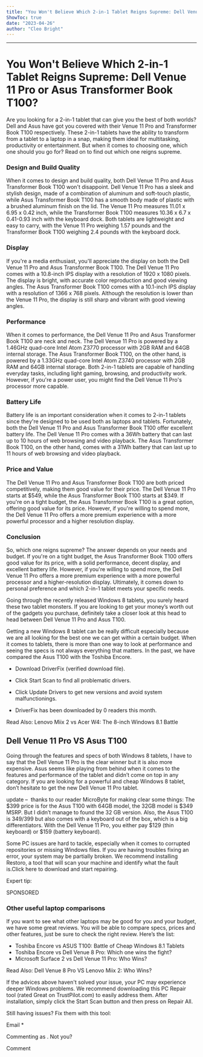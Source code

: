 ```yaml
---
title: "You Won't Believe Which 2-in-1 Tablet Reigns Supreme: Dell Venue 11 Pro or Asus Transformer Book T100?"
ShowToc: true 
date: "2023-04-26"
author: "Cleo Bright"
---
```

*****
# You Won't Believe Which 2-in-1 Tablet Reigns Supreme: Dell Venue 11 Pro or Asus Transformer Book T100?

Are you looking for a 2-in-1 tablet that can give you the best of both worlds? Dell and Asus have got you covered with their Venue 11 Pro and Transformer Book T100 respectively. These 2-in-1 tablets have the ability to transform from a tablet to a laptop in a snap, making them ideal for multitasking, productivity or entertainment. But when it comes to choosing one, which one should you go for? Read on to find out which one reigns supreme.

### Design and Build Quality

When it comes to design and build quality, both Dell Venue 11 Pro and Asus Transformer Book T100 won't disappoint. Dell Venue 11 Pro has a sleek and stylish design, made of a combination of aluminum and soft-touch plastic, while Asus Transformer Book T100 has a smooth body made of plastic with a brushed aluminum finish on the lid. The Venue 11 Pro measures 11.01 x 6.95 x 0.42 inch, while the Transformer Book T100 measures 10.36 x 6.7 x 0.41-0.93 inch with the keyboard dock. Both tablets are lightweight and easy to carry, with the Venue 11 Pro weighing 1.57 pounds and the Transformer Book T100 weighing 2.4 pounds with the keyboard dock.

### Display

If you're a media enthusiast, you'll appreciate the display on both the Dell Venue 11 Pro and Asus Transformer Book T100. The Dell Venue 11 Pro comes with a 10.8-inch IPS display with a resolution of 1920 x 1080 pixels. The display is bright, with accurate color reproduction and good viewing angles. The Asus Transformer Book T100 comes with a 10.1-inch IPS display with a resolution of 1366 x 768 pixels. Although the resolution is lower than the Venue 11 Pro, the display is still sharp and vibrant with good viewing angles.

### Performance

When it comes to performance, the Dell Venue 11 Pro and Asus Transformer Book T100 are neck and neck. The Dell Venue 11 Pro is powered by a 1.46GHz quad-core Intel Atom Z3770 processor with 2GB RAM and 64GB internal storage. The Asus Transformer Book T100, on the other hand, is powered by a 1.33GHz quad-core Intel Atom Z3740 processor with 2GB RAM and 64GB internal storage. Both 2-in-1 tablets are capable of handling everyday tasks, including light gaming, browsing, and productivity work. However, if you're a power user, you might find the Dell Venue 11 Pro's processor more capable.

### Battery Life

Battery life is an important consideration when it comes to 2-in-1 tablets since they're designed to be used both as laptops and tablets. Fortunately, both the Dell Venue 11 Pro and Asus Transformer Book T100 offer excellent battery life. The Dell Venue 11 Pro comes with a 36Wh battery that can last up to 10 hours of web browsing and video playback. The Asus Transformer Book T100, on the other hand, comes with a 31Wh battery that can last up to 11 hours of web browsing and video playback.

### Price and Value

The Dell Venue 11 Pro and Asus Transformer Book T100 are both priced competitively, making them good value for their price. The Dell Venue 11 Pro starts at $549, while the Asus Transformer Book T100 starts at $349. If you're on a tight budget, the Asus Transformer Book T100 is a great option, offering good value for its price. However, if you're willing to spend more, the Dell Venue 11 Pro offers a more premium experience with a more powerful processor and a higher resolution display.

### Conclusion

So, which one reigns supreme? The answer depends on your needs and budget. If you're on a tight budget, the Asus Transformer Book T100 offers good value for its price, with a solid performance, decent display, and excellent battery life. However, if you're willing to spend more, the Dell Venue 11 Pro offers a more premium experience with a more powerful processor and a higher-resolution display. Ultimately, it comes down to personal preference and which 2-in-1 tablet meets your specific needs.


Going through the recently released Windows 8 tablets, you surely heard these two tablet monsters. If you are looking to get your money’s worth out of the gadgets you purchase, definitely take a closer look at this head to head between Dell Venue 11 Pro and Asus T100.

Getting a new Windows 8 tablet can be really difficult especially because we are all looking for the best one we can get within a certain budget. When it comes to tablets, there is more than one way to look at performance and seeing the specs is not always everything that matters. In the past, we have compared the Asus T100 with the Toshiba Encore.
 
 
 
- Download DriverFix (verified download file).
 - Click Start Scan to find all problematic drivers.
 - Click Update Drivers to get new versions and avoid system malfunctionings.

 
- DriverFix has been downloaded by 0 readers this month.

 
Read Also: Lenovo Miix 2 vs Acer W4: The 8-inch Windows 8.1 Battle
 
## Dell Venue 11 Pro VS Asus T100
 
Going through the features and specs of both Windows 8 tablets, I have to say that the Dell Venue 11 Pro is the clear winner but it is also more expensive. Asus seems like playing from behind when it comes to the features and performance of the tablet and didn’t come on top in any category. If you are looking for a powerful and cheap Windows 8 tablet, don’t hesitate to get the new Dell Venue 11 Pro tablet.
 
update –  thanks to our reader MicroByte for making clear some things: The $399 price is for the Asus T100 with 64GB model, the 32GB model is $349 MSRP. But I didn’t manage to found the 32 GB version. Also, the Asus T100 is $349/$399 but also comes with a keyboard out of the box, which is a big differentiators. With the Dell Venue 11 Pro, you either pay $129 (thin keyboard) or $159 (battery keyboard).
 
Some PC issues are hard to tackle, especially when it comes to corrupted repositories or missing Windows files. If you are having troubles fixing an error, your system may be partially broken. We recommend installing Restoro, a tool that will scan your machine and identify what the fault is.Click here to download and start repairing.
 
Expert tip:
 
SPONSORED
 
### Other useful laptop comparisons
 
If you want to see what other laptops may be good for you and your budget, we have some great reviews. You will be able to compare specs, prices and other features, just be sure to check the right review. Here’s the list:
 
- Toshiba Encore vs ASUS T100: Battle of Cheap Windows 8.1 Tablets
 - Toshiba Encore vs Dell Venue 8 Pro: Which one wins the fight?
 - Microsoft Surface 2 vs Dell Venue 11 Pro: Who Wins?

 
Read Also: Dell Venue 8 Pro VS Lenovo Miix 2: Who Wins?
 

 
If the advices above haven't solved your issue, your PC may experience deeper Windows problems. We recommend downloading this PC Repair tool (rated Great on TrustPilot.com) to easily address them. After installation, simply click the Start Scan button and then press on Repair All.
 
Still having issues? Fix them with this tool:
 
Email * 
 

Commenting as .
Not you?

 
Comment 





